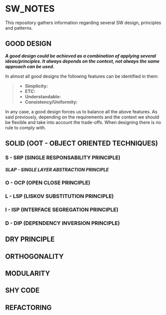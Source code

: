# SW_NOTES
This repository gathers information regarding several SW design, principles and patterns.

## GOOD DESIGN
***A good design could be achieved as a combination of applying several ideas/principles. It always depends on the context, not always the same approach can be used.*** 

In almost all good designs the following features can be identified in them:

>- **Simplicity:**
>- **ETC:**
>- **Understandable:**
>- **Consistency/Uniformity:**

In any case, a good design forces us to balance all the above features. As said previously, depending on the requirements and the context we should be flexible and take into account the trade-offs. When designing there is no rule to comply with.

## SOLID (OOT - OBJECT ORIENTED TECHNIQUES)

### S - SRP (SINGLE RESPONSABILITY PRINCIPLE)
##### SLAP - SINGLE LAYER ABSTRACTION PRINCIPLE
### O - OCP (OPEN CLOSE PRINCIPLE)
### L - LSP (LISKOV SUBSTITUTION PRINCIPLE)
### I - ISP (INTERFACE SEGREGATION PRINCIPLE)
### D - DIP (DEPENDENCY INVERSION PRINCIPLE)

## DRY PRINCIPLE

## ORTHOGONALITY

## MODULARITY

## SHY CODE

## REFACTORING

